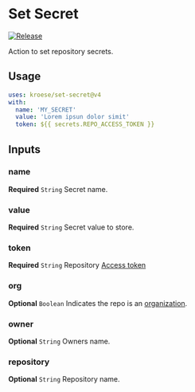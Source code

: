 # Set Secret
[![Release](https://github.com/kroese/set-secret/actions/workflows/build.yml/badge.svg)](https://github.com/kroese/set-secret/actions/workflows/build.yml)

Action to set repository secrets.

## Usage

```YAML
uses: kroese/set-secret@v4
with:
  name: 'MY_SECRET'
  value: 'Lorem ipsun dolor simit'
  token: ${{ secrets.REPO_ACCESS_TOKEN }}
```

## Inputs

### name

**Required** `String` Secret name.

### value

**Required** `String` Secret value to store.

### token

**Required** `String` Repository [Access token](https://docs.github.com/en/github/authenticating-to-github/creating-a-personal-access-token)

### org

**Optional** `Boolean` Indicates the repo is an [organization](https://docs.github.com/en/github/setting-up-and-managing-organizations-and-teams/about-organizations).

### owner

**Optional** `String` Owners name.

### repository

**Optional** `String` Repository name.
